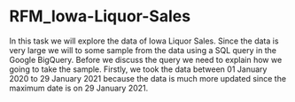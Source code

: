 # RFM_Iowa-Liquor-Sales
In this task we will explore the data of Iowa Liquor Sales. Since the data is very large we will to some sample from the data using a SQL query in the Google BigQuery. Before we discuss the query we need to explain how we going to take the sample.  Firstly, we took the data between 01 January 2020 to 29 January 2021 because the data is much more updated since the maximum date is on 29 January 2021.
